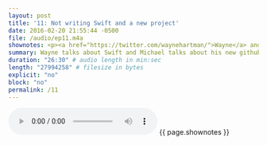 ```yaml
---
layout: post
title: '11: Not writing Swift and a new project'
date: 2016-02-20 21:55:44 -0500
file: /audio/ep11.m4a
shownotes: <p><a href="https://twitter.com/waynehartman/">Wayne</a> and <a href="https://twitter.com/LK64076007A/">Michael</a> discuss Wayne's misleading tweet that he was writing awesome Swift code. Michael talks about his new project, Driftwood, for quickly deploying a podcasting website.</p><p><ul><li><a href="https://twitter.com/waynehartman/status/698508670833815553">Wayne's tweet</a></li><li><a href="https://www.vidangel.com/">VidAngel</a></li><li><a href="https://github.com/LK64076007A/driftwood">Driftwood Github repository</a></li><li><a href="http://soitscometothis.net/Driftwood-quickly-start-podcasting-from-your-iPhone/">Michael's blog post on using Driftwood</a></li><li><a href="http://www.amazon.com/dp/B00MZCEY9O?tag=soitscometothis-20">Zoom iQ6 iOS Lightning microphone</a></li><li><a href="https://itunes.apple.com/us/app/git2go-git-client-you-always/id963577401?mt=8&amp;uo=4&amp;at=11l4RT">Git2Go – The Git client you always wanted</a></li><li><a href="https://itunes.apple.com/us/app/working-copy-powerful-git/id896694807?mt=8&amp;uo=4&amp;at=11l4RT">Working Copy - Powerful Git client</a></li><li><a href="https://itunes.apple.com/us/app/ferrite-recording-studio/id1018780185?mt=8&amp;uo=4&amp;at=11l4RT">Ferrite Recording Studio</a></li><li><a href="http://cactusformac.com/">Cactus for Mac</a></li><li><a href="http://www.testamotors.com/powerwall">Tesla Powerwall</a></li></ul></p><p><em>Update:</em> When Michael said that you couldn't upload binary files to Github from a browser, that was true, but since then, <a href="https://github.com/blog/2105-upload-files-to-your-repositories">things have changed</a>.</p>
summary: Wayne talks about Swift and Michael talks about his new github podcasting project.
duration: "26:30" # audio length in min:sec
length: "27994258" # filesize in bytes
explicit: "no"
block: "no"
permalink: /11
---
```


<audio controls>
<source src="{{site.url}}{{site.baseurl}}{{ page.file }}" type="audio/x-m4a">
Your browser does not support the audio element.
</audio>
{{ page.shownotes }}